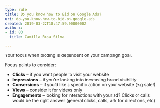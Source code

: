 ```yaml
---
type: rule
title: Do you know how to Bid on Google Ads?
uri: do-you-know-how-to-bid-on-google-ads
created: 2019-03-22T18:47:59.0000000Z
authors:
- id: 83
  title: Camilla Rosa Silva

---
```


Your focus when bidding is dependent on your campaign goal.

​​​​Focus points to consider:
 
- **Clicks** – if you want people to visit your website
- **Impressions** – if you’re looking into increasing brand visibility
- **Conversions** – if you’d like a specific action on your website (e.g sale!)
- **Views** – consider it for videos only
- **Engagements** – looking for interactions with your ad? Clicks or calls would be the right answer (general clicks, calls, ask for directions, etc)​​
